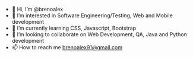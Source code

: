 - 👋 Hi, I’m @brenoalex
- 👀 I’m interested in Software Engineering/Testing, Web and Mobile development
- 🌱 I’m currently learning CSS, Javascript, Bootstrap
- 💞️ I’m looking to collaborate on Web Development, QA, Java and Python development
- 📫 How to reach me brenoalex91@gmail.com

<!---
brenoalex/brenoalex is a ✨ special ✨ repository because its `README.md` (this file) appears on your GitHub profile.
You can click the Preview link to take a look at your changes.
--->
